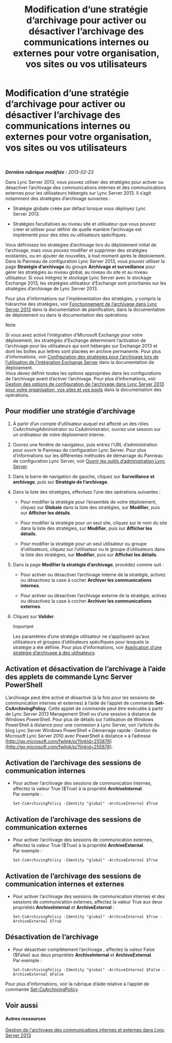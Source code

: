 ﻿---
title: Modification d’une stratégie d’archivage pour activer ou désactiver l’archivage des communications internes ou externes pour votre organisation, vos sites ou vos utilisateurs
TOCTitle: Modification d’une stratégie d’archivage pour activer ou désactiver l’archivage des communications internes ou externes pour votre organisation, vos sites ou vos utilisateurs
ms:assetid: b85dc3fb-8ebd-4e3c-ac90-fc79270ac867
ms:mtpsurl: https://technet.microsoft.com/fr-fr/library/Gg182576(v=OCS.15)
ms:contentKeyID: 49298646
ms.date: 05/20/2016
mtps_version: v=OCS.15
ms.translationtype: HT
---

# Modification d’une stratégie d’archivage pour activer ou désactiver l’archivage des communications internes ou externes pour votre organisation, vos sites ou vos utilisateurs

 

_**Dernière rubrique modifiée :** 2013-02-23_

Dans Lync Server 2013, vous pouvez utiliser des stratégies pour activer ou désactiver l’archivage des communications internes et des communications externes pour les utilisateurs hébergés sur Lync Server 2013. Il s’agit notamment des stratégies d’archivage suivantes :

  - Stratégie globale créée par défaut lorsque vous déployez Lync Server 2013.

  - Stratégies facultatives au niveau site et utilisateur que vous pouvez créer et utiliser pour définir de quelle manière l’archivage est implémenté pour des sites ou utilisateurs spécifiques.

Vous définissez les stratégies d’archivage lors du déploiement initial de l’archivage, mais vous pouvez modifier et supprimer des stratégies existantes, ou en ajouter de nouvelles, à tout moment après le déploiement. Dans le Panneau de configuration Lync Server 2013, vous pouvez utiliser la page **Stratégie d’archivage** du groupe **Archivage et surveillance** pour gérer les stratégies au niveau global, au niveau du site et au niveau utilisateur. Si vous intégrez le stockage Lync Server avec le stockage Exchange 2013, les stratégies utilisateur d’Exchange sont prioritaires sur les stratégies d’archivage de Lync Server 2013.

Pour plus d’informations sur l’implémentation des stratégies, y compris la hiérarchie des stratégies, voir [Fonctionnement de l’archivage dans Lync Server 2013](lync-server-2013-how-archiving-works.md) dans la documentation de planification, dans la documentation de déploiement ou dans la documentation des opérations.

> [!NOTE]  
> Si vous avez activé l’intégration d’Microsoft Exchange pour votre déploiement, les stratégies d’Exchange déterminent l’activation de l’archivage pour les utilisateurs qui sont hébergés sur Exchange 2013 et dont les boîtes aux lettres sont placées en archive permanente. Pour plus d’informations, voir <a href="lync-server-2013-setting-up-policies-for-archiving-when-using-exchange-server-integration.md">Configuration des stratégies pour l’archivage lors de l’utilisation de l’intégration Exchange Server</a> dans la documentation de déploiement.<br />
Vous devez définir toutes les options appropriées dans les configurations de l’archivage avant d’activer l’archivage. Pour plus d’informations, voir <a href="lync-server-2013-managing-archiving-configuration-options-for-your-organization-sites-and-pools.md">Gestion des options de configuration de l’archivage dans Lync Server 2013 pour votre organisation, vos sites et vos pools</a> dans la documentation des opérations.

## Pour modifier une stratégie d’archivage

1.  À partir d’un compte d’utilisateur auquel est affecté un des rôles CsArchivingAdministrator ou CsAdministrator, ouvrez une session sur un ordinateur de votre déploiement interne.

2.  Ouvrez une fenêtre de navigateur, puis entrez l’URL d’administration pour ouvrir le Panneau de configuration Lync Server. Pour plus d’informations sur les différentes méthodes de démarrage du Panneau de configuration Lync Server, voir [Ouvrir les outils d’administration Lync Server](lync-server-2013-open-lync-server-administrative-tools.md).

3.  Dans la barre de navigation de gauche, cliquez sur **Surveillance et archivage**, puis sur **Stratégie de l’archivage**.

4.  Dans la liste des stratégies, effectuez l’une des opérations suivantes :
    
      - Pour modifier la stratégie pour l’ensemble de votre déploiement, cliquez sur **Globale** dans la liste des stratégies, sur **Modifier**, puis sur **Afficher les détails**.
    
      - Pour modifier la stratégie pour un seul site, cliquez sur le nom du site dans la liste des stratégies, sur **Modifier**, puis sur **Afficher les détails**.
    
      - Pour modifier la stratégie pour un seul utilisateur ou groupe d’utilisateurs, cliquez sur l’utilisateur ou le groupe d’utilisateurs dans la liste des stratégies, sur **Modifier**, puis sur **Afficher les détails**.

5.  Dans la page **Modifier la stratégie d’archivage**, procédez comme suit :
    
      - Pour activer ou désactiver l’archivage interne de la stratégie, activez ou désactivez la case à cocher **Archiver les communications internes**.
    
      - Pour activer ou désactiver l’archivage externe de la stratégie, activez ou désactivez la case à cocher **Archiver les communications externes**.

6.  Cliquez sur **Valider**.
    
    > [!IMPORTANT]  
    > Les paramètres d’une stratégie utilisateur ne s’appliquent qu’aux utilisateurs et groupes d’utilisateurs spécifiques pour lesquels la stratégie a été définie. Pour plus d’informations, voir <a href="lync-server-2013-applying-an-archiving-policy-to-users.md">Application d’une stratégie d’archivage à des utilisateurs</a>.

## Activation et désactivation de l’archivage à l’aide des applets de commande Lync Server PowerShell

L’archivage peut être activé et désactivé (à la fois pour les sessions de communication internes et externes) à l’aide de l’applet de commande **Set-CsArchivingPolicy**. Cette applet de commande peut être exécutée à partir de Lync Server 2013 Management Shell ou d’une session à distance de Windows PowerShell. Pour plus de détails sur l’utilisation de Windows PowerShell à distance pour une connexion à Lync Server, voir l’article du blog Lync Server Windows PowerShell « Démarrage rapide : Gestion de Microsoft Lync Server 2010 avec PowerShell à distance » à l’adresse [http://go.microsoft.com/fwlink/p/?linkId=255876](http://go.microsoft.com/fwlink/p/?linkid=255876).

## Activation de l’archivage des sessions de communication internes

  - Pour activer l’archivage des sessions de communication internes, affectez la valeur True ($True) à la propriété **ArchiveInternal**. Par exemple :
    
        Set-CsArchivingPolicy -Identity "global" -ArchiveInternal $True

## Activation de l’archivage des sessions de communication externes

  - Pour activer l’archivage des sessions de communication externes, affectez la valeur True ($True) à la propriété **ArchiveExternal**. Par exemple :
    
        Set-CsArchivingPolicy -Identity "global" -ArchiveExternal $True

## Activation de l’archivage des sessions de communication internes et externes

  - Pour activer l’archivage des sessions de communication internes et des sessions de communication externes, affectez la valeur True aux deux propriétés **ArchiveInternal** et **ArchiveExternal** :
    
        Set-CsArchivingPolicy -Identity "global" -ArchiveInternal $True -ArchiveExternal $True

## Désactivation de l’archivage

  - Pour désactiver complètement l’archivage , affectez la valeur False ($False) aux deux propriétés **ArchiveInternal** et **ArchiveExternal**. Par exemple :
    
        Set-CsArchivingPolicy -Identity "global" -ArchiveInternal $False -ArchiveExternal $False

Pour plus d’informations, voir la rubrique d’aide relative à l’applet de commande [Set-CsArchivingPolicy](https://docs.microsoft.com/en-us/powershell/module/skype/Set-CsArchivingPolicy).

## Voir aussi

#### Autres ressources

[Gestion de l'archivage des communications internes et externes dans Lync Server 2013](lync-server-2013-managing-the-archiving-of-internal-and-external-communications.md)

